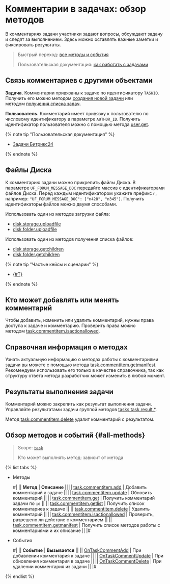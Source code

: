 # Комментарии в задачах: обзор методов

В комментариях задачи участники задают вопросы, обсуждают задачу и следят за выполнением. Здесь можно оставлять важные заметки и фиксировать результаты.

> Быстрый переход: [все методы и события](#all-methods) 
> 
> Пользовательская документация: [как работать с задачами](https://helpdesk.bitrix24.ru/open/17962240/)

## Связь комментариев с другими объектами

**Задача.** Комментарии привязаны к задаче по идентификатору `TASKID`. Получить его можно методом [создания новой задачи](../tasks-task-add.md) или методом [получения списка задач](../tasks-task-list.md).

**Пользователь.** Комментарий имеет привязку к пользователю по числовому идентификатору в параметре `AUTHOR_ID`. Получить идентификатор пользователя можно с помощью метода [user.get](../../user/user-get.md).

{% note tip "Пользовательская документация" %}

- [Задачи Битрикс24](https://helpdesk.bitrix24.ru/open/17962166/)

{% endnote %}

## Файлы Диска

К комментарию задачи можно прикрепить файлы Диска. В параметре `UF_FORUM_MESSAGE_DOC` передайте массив с идентификаторами файлов Диска. Перед каждым идентификатором укажите префикс `n`, например: `"UF_FORUM_MESSAGE_DOC": ["n428", "n345"]`. Получить идентификаторы файлов можно двумя способами.

Использовать один из методов загрузки файла:
  - [disk.storage.uploadfile](../../disk/storage/disk-storage-upload-file.md)
  - [disk.folder.uploadfile](../../disk/folder/disk-folder-upload-file.md)

Использовать один из методов получения списка файлов:
  - [disk.storage.getchildren](../../disk/storage/disk-storage-get-children.md)
  - [disk.folder.getchildren ](../../disk/folder/disk-folder-get-children.md)

{% note tip "Частые кейсы и сценарии" %}

- [{#T}](../../../tutorials/tasks/how-to-create-comment-with-file.md)

{% endnote %}

## Кто может добавлять или менять комментарий

Чтобы добавить, изменить или удалить комментарий, нужны права доступа к задаче и комментарию. Проверить права можно методом [task.commentitem.isactionallowed](./task-comment-item-is-action-allowed.md).

## Справочная информация о методах

Узнать актуальную информацию о методах работы с комментариями задачи вы можете с помощью метода [task.commentitem.getmanifest](./task-comment-item-get-manifest.md). Рекомендуем использовать его только в качестве справочника, так как структуру ответа метода разработчик может изменить в любой момент.

## Результаты выполнения задачи

Комментарий можно закрепить как результат выполнения задачи. Управляйте результатами задачи группой методов [tasks.task.result.*](../result/index.md).

Метод [task.commentitem.delete](./task-comment-item-delete.md) удалит комментарий с результатом. 

## Обзор методов и событий {#all-methods}

> Scope: [`task`](../../scopes/permissions.md)
>
> Кто может выполнять метод: зависит от метода

{% list tabs %}

- Методы

    #|
    || **Метод** | **Описание** ||
    || [task.commentitem.add](./task-comment-item-add.md) | Добавить комментарий к задаче ||
    || [task.commentitem.update](./task-comment-item-update.md) | Обновить комментарий ||
    || [task.commentitem.get](./task-comment-item-get.md) | Получить комментарий задачи по `id` ||
    || [task.commentitem.getlist](./task-comment-item-get-list.md) | Получить список комментариев к задаче ||
    || [task.commentitem.delete](./task-comment-item-delete.md) | Удалить комментарий ||
    || [task.commentitem.isactionallowed](./task-comment-item-is-action-allowed.md) | Проверить, разрешено ли действие с комментарием ||
    || [task.commentitem.getmanifest](./task-comment-item-get-manifest.md) | Получить список методов работы с комментариями и их описание ||
    |#

- События

    #|
    || **Событие** | **Вызывается** ||
    || [OnTaskCommentAdd](./events-comment/on-task-comment-add.md) | При добавлении комментария к задаче ||
    || [OnTaskCommentUpdate](./events-comment/on-task-comment-update.md) | При обновления комментария в задаче ||
    || [OnTaskCommentDelete](./events-comment/on-task-comment-delete.md) | При удалении комментария из задачи ||
    |#

{% endlist %}
